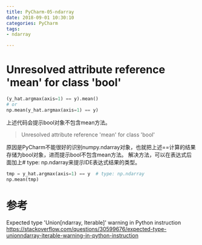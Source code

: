 ```yaml
---
title: PyCharm-05-ndarray
date: 2018-09-01 10:30:10
categories: PyCharm
tags:
- ndarray

---
```


# Unresolved attribute reference 'mean' for class 'bool'

```python
(y_hat.argmax(axis=1) == y).mean()
# or
np.mean(y_hat.argmax(axis=1) == y)
```

上述代码会提示bool对象不包含mean方法。

> Unresolved attribute reference 'mean' for class 'bool'

原因是PyCharm不能很好的识别numpy.ndarray对象，也就把上述==计算的结果存储为bool对象，进而提示bool不包含mean方法。
解决方法，可以在表达式后面加上# type: np.ndarray来提示IDE表达式结果的类型。

```python
tmp = y_hat.argmax(axis=1) == y  # type: np.ndarray
np.mean(tmp)
```

# 参考

Expected type 'Union[ndarray, Iterable]' warning in Python instruction
https://stackoverflow.com/questions/30599676/expected-type-unionndarray-iterable-warning-in-python-instruction